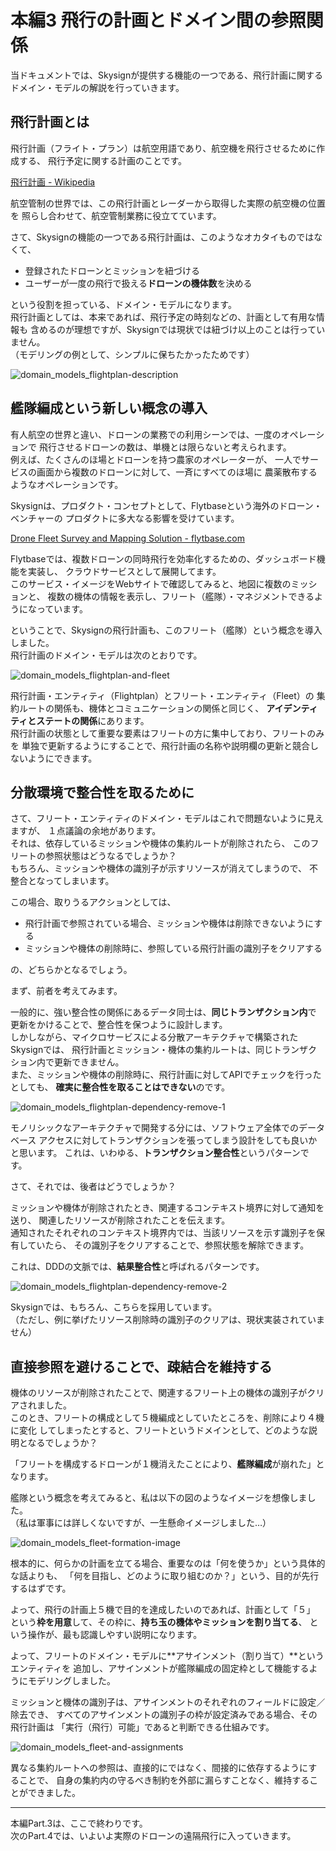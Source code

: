 # 本編3 飛行の計画とドメイン間の参照関係

当ドキュメントでは、Skysignが提供する機能の一つである、飛行計画に関する
ドメイン・モデルの解説を行っていきます。

## 飛行計画とは
飛行計画（フライト・プラン）は航空用語であり、航空機を飛行させるために作成する、
飛行予定に関する計画のことです。

[飛行計画 - Wikipedia](https://ja.wikipedia.org/wiki/%E9%A3%9B%E8%A1%8C%E8%A8%88%E7%94%BB)

航空管制の世界では、この飛行計画とレーダーから取得した実際の航空機の位置を
照らし合わせて、航空管制業務に役立てています。

さて、Skysignの機能の一つである飛行計画は、このようなオカタイものではなくて、

- 登録されたドローンとミッションを紐づける
- ユーザーが一度の飛行で扱える**ドローンの機体数**を決める

という役割を担っている、ドメイン・モデルになります。  
飛行計画としては、本来であれば、飛行予定の時刻などの、計画として有用な情報も
含めるのが理想ですが、Skysignでは現状では紐づけ以上のことは行っていません。  
（モデリングの例として、シンプルに保ちたかったためです）

![domain_models_flightplan-description](https://user-images.githubusercontent.com/27773127/113294909-6d84ce00-9332-11eb-8d83-38737d977a4e.png)

## 艦隊編成という新しい概念の導入
有人航空の世界と違い、ドローンの業務での利用シーンでは、一度のオペレーションで
飛行させるドローンの数は、単機とは限らないと考えられます。  
例えば、たくさんのほ場とドローンを持つ農家のオペレーターが、
一人でサービスの画面から複数のドローンに対して、一斉にすべてのほ場に
農薬散布するようなオペレーションです。

Skysignは、プロダクト・コンセプトとして、Flytbaseという海外のドローン・ベンチャーの
プロダクトに多大なる影響を受けています。

[Drone Fleet Survey and Mapping Solution - flytbase.com](https://flytbase.com/survey/)

Flytbaseでは、複数ドローンの同時飛行を効率化するための、ダッシュボード機能を実装し、
クラウドサービスとして展開してます。  
このサービス・イメージをWebサイトで確認してみると、地図に複数のミッションと、
複数の機体の情報を表示し、フリート（艦隊）・マネジメントできるようになっています。

ということで、Skysignの飛行計画も、このフリート（艦隊）という概念を導入しました。  
飛行計画のドメイン・モデルは次のとおりです。

![domain_models_flightplan-and-fleet](https://user-images.githubusercontent.com/27773127/113294956-7fff0780-9332-11eb-9f4a-f4de3d91df63.png)

飛行計画・エンティティ（Flightplan）とフリート・エンティティ（Fleet）の
集約ルートの関係も、機体とコミュニケーションの関係と同じく、
**アイデンティティとステートの関係**にあります。  
飛行計画の状態として重要な要素はフリートの方に集中しており、フリートのみを
単独で更新するようにすることで、飛行計画の名称や説明欄の更新と競合しないようにできます。

## 分散環境で整合性を取るために
さて、フリート・エンティティのドメイン・モデルはこれで問題ないように見えますが、
１点議論の余地があります。  
それは、依存しているミッションや機体の集約ルートが削除されたら、
このフリートの参照状態はどうなるでしょうか？  
もちろん、ミッションや機体の識別子が示すリソースが消えてしまうので、
不整合となってしまいます。

この場合、取りうるアクションとしては、

- 飛行計画で参照されている場合、ミッションや機体は削除できないようにする
- ミッションや機体の削除時に、参照している飛行計画の識別子をクリアする

の、どちらかとなるでしょう。

まず、前者を考えてみます。

一般的に、強い整合性の関係にあるデータ同士は、**同じトランザクション内**で
更新をかけることで、整合性を保つように設計します。  
しかしながら、マイクロサービスによる分散アーキテクチャで構築されたSkysignでは、
飛行計画とミッション・機体の集約ルートは、同じトランザクション内で更新できません。  
また、ミッションや機体の削除時に、飛行計画に対してAPIでチェックを行ったとしても、
**確実に整合性を取ることはできない**のです。

![domain_models_flightplan-dependency-remove-1](https://user-images.githubusercontent.com/27773127/113295003-960cc800-9332-11eb-9dff-cd97fd8aa32b.png)

モノリシックなアーキテクチャで開発する分には、ソフトウェア全体でのデータベース
アクセスに対してトランザクションを張ってしまう設計をしても良いかと思います。
これは、いわゆる、**トランザクション整合性**というパターンです。

さて、それでは、後者はどうでしょうか？

ミッションや機体が削除されたとき、関連するコンテキスト境界に対して通知を送り、
関連したリソースが削除されたことを伝えます。  
通知されたそれぞれのコンテキスト境界内では、当該リソースを示す識別子を保有していたら、
その識別子をクリアすることで、参照状態を解除できます。

これは、DDDの文脈では、**結果整合性**と呼ばれるパターンです。

![domain_models_flightplan-dependency-remove-2](https://user-images.githubusercontent.com/27773127/113295044-a6bd3e00-9332-11eb-84fd-5f2786467433.png)

Skysignでは、もちろん、こちらを採用しています。  
（ただし、例に挙げたリソース削除時の識別子のクリアは、現状実装されていません）

## 直接参照を避けることで、疎結合を維持する
機体のリソースが削除されたことで、関連するフリート上の機体の識別子がクリアされました。  
このとき、フリートの構成として５機編成としていたところを、削除により４機に変化
してしまったとすると、フリートというドメインとして、どのような説明となるでしょうか？

「フリートを構成するドローンが１機消えたことにより、**艦隊編成**が崩れた」となります。

艦隊という概念を考えてみると、私は以下の図のようなイメージを想像しました。  
（私は軍事には詳しくないですが、一生懸命イメージしました…）

![domain_models_fleet-formation-image](https://user-images.githubusercontent.com/27773127/113295097-b8064a80-9332-11eb-8d58-a5114c70a917.png)

根本的に、何らかの計画を立てる場合、重要なのは「何を使うか」という具体的な話よりも、
「何を目指し、どのように取り組むのか？」という、目的が先行するはずです。

よって、飛行の計画上５機で目的を達成したいのであれば、計画として「５」
という**枠を用意**して、その枠に、**持ち玉の機体やミッションを割り当てる**、
という操作が、最も認識しやすい説明になります。

よって、フリートのドメイン・モデルに**アサインメント（割り当て）**というエンティティを
追加し、アサインメントが艦隊編成の固定枠として機能するようにモデリングしました。

ミッションと機体の識別子は、アサインメントのそれぞれのフィールドに設定／除去でき、
すべてのアサインメントの識別子の枠が設定済みである場合、その飛行計画は
「実行（飛行）可能」であると判断できる仕組みです。

![domain_models_fleet-and-assignments](https://user-images.githubusercontent.com/27773127/113295153-ca808400-9332-11eb-92f7-74df1f3dfaf1.png)

異なる集約ルートへの参照は、直接的にではなく、間接的に依存するようにすることで、
自身の集約内の守るべき制約を外部に漏らすことなく、維持することができました。

--- 

本編Part.3は、ここで終わりです。  
次のPart.4では、いよいよ実際のドローンの遠隔飛行に入っていきます。